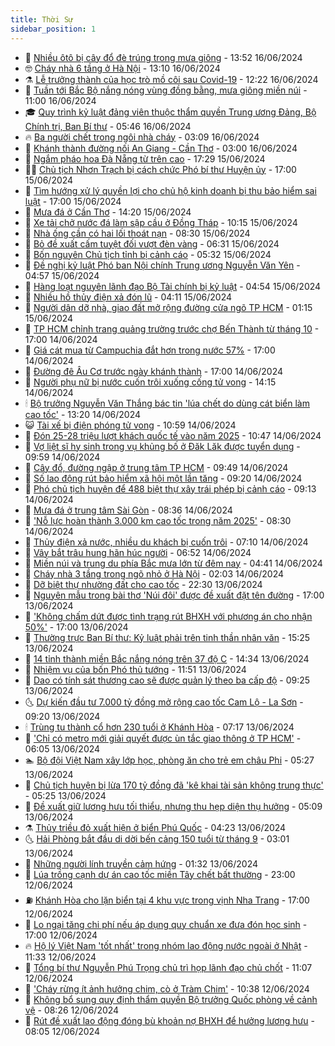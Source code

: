 ```yaml
---
title: Thời Sự
sidebar_position: 1
---
```


<!-- vnexpress-thoi-su:START -->
- 🦒 [Nhiều ôtô bị cây đổ đè trúng trong mưa giông](https://vnexpress.net/nhieu-oto-bi-cay-do-de-trung-trong-mua-giong-4758966.html) - 13:52 16/06/2024
- 🤓 [Cháy nhà 6 tầng ở Hà Nội](https://vnexpress.net/chay-nha-6-tang-o-ha-noi-4758967.html) - 13:10 16/06/2024
- ⚗️ [Lễ trưởng thành của học trò mồ côi sau Covid-19](https://vnexpress.net/le-truong-thanh-cua-hoc-tro-mo-coi-sau-covid-19-4758960.html) - 12:22 16/06/2024
- 🌊 [Tuần tới Bắc Bộ nắng nóng vùng đồng bằng, mưa giông miền núi](https://vnexpress.net/tuan-toi-bac-bo-nang-nong-vung-dong-bang-mua-giong-mien-nui-4758927.html) - 11:00 16/06/2024
- 🎓 [Quy trình kỷ luật đảng viên thuộc thẩm quyền Trung ương Đảng, Bộ Chính trị, Ban Bí thư](https://vnexpress.net/quy-trinh-ky-luat-dang-vien-thuoc-tham-quyen-trung-uong-dang-bo-chinh-tri-ban-bi-thu-4758860.html) - 05:46 16/06/2024
- 🔥 [Ba người chết trong ngôi nhà cháy](https://vnexpress.net/ba-nguoi-chet-trong-ngoi-nha-chay-4758821.html) - 03:09 16/06/2024
- 🦏 [Khánh thành đường nối An Giang - Cần Thơ](https://vnexpress.net/khanh-thanh-duong-noi-an-giang-can-tho-4758806.html) - 03:00 16/06/2024
- 👺 [Ngắm pháo hoa Đà Nẵng từ trên cao](https://vnexpress.net/ngam-phao-hoa-da-nang-tu-tren-cao-4758769.html) - 17:29 15/06/2024
- 🧑‍🏫 [Chủ tịch Nhơn Trạch bị cách chức Phó bí thư Huyện ủy](https://vnexpress.net/chu-tich-nhon-trach-bi-cach-chuc-pho-bi-thu-huyen-uy-4758746.html) - 17:00 15/06/2024
- 🚦 [Tìm hướng xử lý quyền lợi cho chủ hộ kinh doanh bị thu bảo hiểm sai luật](https://vnexpress.net/tim-huong-xu-ly-quyen-loi-cho-chu-ho-kinh-doanh-bi-thu-bao-hiem-sai-luat-4758609.html) - 17:00 15/06/2024
- 🎉 [Mưa đá ở Cần Thơ](https://vnexpress.net/mua-da-o-can-tho-4758740.html) - 14:20 15/06/2024
- 🦒 [Xe tải chở nước đá làm sập cầu ở Đồng Tháp](https://vnexpress.net/xe-tai-cho-nuoc-da-lam-sap-cau-o-dong-thap-4758715.html) - 10:15 15/06/2024
- 🤗 [Nhà ống cần có hai lối thoát nạn](https://vnexpress.net/nha-ong-can-co-hai-loi-thoat-nan-4758463.html) - 08:30 15/06/2024
- 💼 [Bỏ đề xuất cấm tuyệt đối vượt đèn vàng](https://vnexpress.net/bo-de-xuat-cam-tuyet-doi-vuot-den-vang-4758659.html) - 06:31 15/06/2024
- 🤩 [Bốn nguyên Chủ tịch tỉnh bị cảnh cáo](https://vnexpress.net/bon-nguyen-chu-tich-tinh-bi-canh-cao-4758649.html) - 05:32 15/06/2024
- 🤡 [Đề nghị kỷ luật Phó ban Nội chính Trung ương Nguyễn Văn Yên](https://vnexpress.net/de-nghi-ky-luat-pho-ban-noi-chinh-trung-uong-nguyen-van-yen-4758642.html) - 04:57 15/06/2024
- 💯 [Hàng loạt nguyên lãnh đạo Bộ Tài chính bị kỷ luật](https://vnexpress.net/hang-loat-nguyen-lanh-dao-bo-tai-chinh-bi-ky-luat-4758641.html) - 04:54 15/06/2024
- 👺 [Nhiều hồ thủy điện xả đón lũ](https://vnexpress.net/nhieu-ho-thuy-dien-xa-don-lu-4758580.html) - 04:11 15/06/2024
- 🌮 [Người dân dỡ nhà, giao đất mở rộng đường cửa ngõ TP HCM](https://vnexpress.net/nguoi-dan-do-nha-giao-dat-mo-rong-duong-cua-ngo-tp-hcm-4758021.html) - 01:15 15/06/2024
- 🥸 [TP HCM chỉnh trang quảng trường trước chợ Bến Thành từ tháng 10](https://vnexpress.net/tp-hcm-chinh-trang-quang-truong-truoc-cho-ben-thanh-tu-thang-10-4758459.html) - 17:00 14/06/2024
- 🐻 [Giá cát mua từ Campuchia đắt hơn trong nước 57%](https://vnexpress.net/gia-cat-mua-tu-campuchia-dat-hon-trong-nuoc-57-4758421.html) - 17:00 14/06/2024
- 👀 [Đường đê Âu Cơ trước ngày khánh thành](https://vnexpress.net/duong-de-au-co-truoc-ngay-khanh-thanh-4758311.html) - 17:00 14/06/2024
- 🤔 [Người phụ nữ bị nước cuốn trôi xuống cống tử vong](https://vnexpress.net/nguoi-phu-nu-bi-nuoc-cuon-troi-xuong-cong-tu-vong-4758489.html) - 14:15 14/06/2024
- 🕯 [Bộ trưởng Nguyễn Văn Thắng bác tin &#39;lúa chết do dùng cát biển làm cao tốc&#39;](https://vnexpress.net/bo-truong-nguyen-van-thang-bac-tin-lua-chet-do-dung-cat-bien-lam-cao-toc-4758474.html) - 13:20 14/06/2024
- 😺 [Tài xế bị điện phóng tử vong](https://vnexpress.net/tai-xe-bi-dien-phong-tu-vong-4758391.html) - 10:59 14/06/2024
- 🦆 [Đón 25-28 triệu lượt khách quốc tế vào năm 2025](https://vnexpress.net/don-25-28-trieu-luot-khach-quoc-te-vao-nam-2025-4758442.html) - 10:47 14/06/2024
- 🧰 [Vợ liệt sĩ hy sinh trong vụ khủng bố ở Đăk Lăk được tuyển dụng](https://vnexpress.net/vo-liet-si-hy-sinh-trong-vu-khung-bo-o-dak-lak-duoc-tuyen-dung-4758429.html) - 09:59 14/06/2024
- 🦍 [Cây đổ, đường ngập ở trung tâm TP HCM](https://vnexpress.net/cay-do-duong-ngap-o-trung-tam-tp-hcm-4758426.html) - 09:49 14/06/2024
- 🧰 [Số lao động rút bảo hiểm xã hội một lần tăng](https://vnexpress.net/so-lao-dong-rut-bao-hiem-xa-hoi-mot-lan-tang-4758362.html) - 09:20 14/06/2024
- 💃 [Phó chủ tịch huyện để 488 biệt thự xây trái phép bị cảnh cáo](https://vnexpress.net/pho-chu-tich-huyen-de-488-biet-thu-xay-trai-phep-bi-canh-cao-4758402.html) - 09:13 14/06/2024
- 🧰 [Mưa đá ở trung tâm Sài Gòn](https://vnexpress.net/mua-da-o-trung-tam-sai-gon-4758388.html) - 08:36 14/06/2024
- 🚀 [&#39;Nỗ lực hoàn thành 3.000 km cao tốc trong năm 2025&#39;](https://vnexpress.net/no-luc-hoan-thanh-3-000-km-cao-toc-trong-nam-2025-4758352.html) - 08:30 14/06/2024
- 🎊 [Thủy điện xả nước, nhiều du khách bị cuốn trôi](https://vnexpress.net/thuy-dien-xa-nuoc-nhieu-du-khach-bi-cuon-troi-4758294.html) - 07:10 14/06/2024
- 🤭 [Vây bắt trâu hung hãn húc người](https://vnexpress.net/vay-bat-trau-hung-han-huc-nguoi-4758310.html) - 06:52 14/06/2024
- 🤗 [Miền núi và trung du phía Bắc mưa lớn từ đêm nay](https://vnexpress.net/mien-nui-va-trung-du-phia-bac-mua-lon-tu-dem-nay-4758174.html) - 04:41 14/06/2024
- 🌈 [Cháy nhà 3 tầng trong ngõ nhỏ ở Hà Nội](https://vnexpress.net/chay-nha-3-tang-trong-ngo-nho-o-ha-noi-4758158.html) - 02:03 14/06/2024
- 🦣 [Dỡ biệt thự nhường đất cho cao tốc](https://vnexpress.net/do-biet-thu-nhuong-dat-cho-cao-toc-4757896.html) - 22:30 13/06/2024
- 🎡 [Nguyên mẫu trong bài thơ &#39;Núi đôi&#39; được đề xuất đặt tên đường](https://vnexpress.net/nguyen-mau-trong-bai-tho-nui-doi-duoc-de-xuat-dat-ten-duong-4758071.html) - 17:00 13/06/2024
- 🦏 [&#39;Không chấm dứt được tình trạng rút BHXH với phương án cho nhận 50%&#39;](https://vnexpress.net/khong-cham-dut-duoc-tinh-trang-rut-bhxh-voi-phuong-an-cho-nhan-50-4758035.html) - 17:00 13/06/2024
- 🎊 [Thường trực Ban Bí thư: Kỷ luật phải trên tinh thần nhân văn](https://vnexpress.net/thuong-truc-ban-bi-thu-ky-luat-phai-tren-tinh-than-nhan-van-4758062.html) - 15:25 13/06/2024
- 🫶 [14 tỉnh thành miền Bắc nắng nóng trên 37 độ C](https://vnexpress.net/14-tinh-thanh-mien-bac-nang-nong-tren-37-do-c-4758050.html) - 14:34 13/06/2024
- 🤔 [Nhiệm vụ của bốn Phó thủ tướng](https://vnexpress.net/nhiem-vu-cua-bon-pho-thu-tuong-4758026.html) - 11:51 13/06/2024
- 🤠 [Dao có tính sát thương cao sẽ được quản lý theo ba cấp độ](https://vnexpress.net/dao-co-tinh-sat-thuong-cao-se-duoc-quan-ly-theo-ba-cap-do-4757955.html) - 09:25 13/06/2024
- 🌜 [Dự kiến đầu tư 7.000 tỷ đồng mở rộng cao tốc Cam Lộ - La Sơn](https://vnexpress.net/du-kien-dau-tu-7-000-ty-dong-mo-rong-cao-toc-cam-lo-la-son-4757929.html) - 09:20 13/06/2024
- 🕯 [Trùng tu thành cổ hơn 230 tuổi ở Khánh Hòa](https://vnexpress.net/trung-tu-thanh-co-hon-230-tuoi-o-khanh-hoa-4757868.html) - 07:17 13/06/2024
- 🤔 [&#39;Chỉ có metro mới giải quyết được ùn tắc giao thông ở TP HCM&#39;](https://vnexpress.net/chi-co-metro-moi-giai-quyet-duoc-un-tac-giao-thong-o-tp-hcm-4757861.html) - 06:05 13/06/2024
- 🏊 [Bộ đội Việt Nam xây lớp học, phòng ăn cho trẻ em châu Phi](https://vnexpress.net/bo-doi-viet-nam-xay-lop-hoc-phong-an-cho-tre-em-chau-phi-4757768.html) - 05:27 13/06/2024
- 🌮 [Chủ tịch huyện bị lừa 170 tỷ đồng đã &#39;kê khai tài sản không trung thực&#39;](https://vnexpress.net/chu-tich-huyen-bi-lua-170-ty-dong-da-ke-khai-tai-san-khong-trung-thuc-4757850.html) - 05:25 13/06/2024
- 🫣 [Đề xuất giữ lương hưu tối thiểu, nhưng thu hẹp diện thụ hưởng](https://vnexpress.net/de-xuat-giu-luong-huu-toi-thieu-nhung-thu-hep-dien-thu-huong-4757808.html) - 05:09 13/06/2024
- ⚗️ [Thủy triều đỏ xuất hiện ở biển Phú Quốc](https://vnexpress.net/thuy-trieu-do-xuat-hien-o-bien-phu-quoc-4757814.html) - 04:23 13/06/2024
- 🌜 [Hải Phòng bắt đầu di dời bến cảng 150 tuổi từ tháng 9](https://vnexpress.net/hai-phong-bat-dau-di-doi-ben-cang-150-tuoi-tu-thang-9-4757505.html) - 03:01 13/06/2024
- 🌁 [Những người lính truyền cảm hứng](https://vnexpress.net/nhung-nguoi-linh-truyen-cam-hung-4757640.html) - 01:32 13/06/2024
- 🐲 [Lúa trồng cạnh dự án cao tốc miền Tây chết bất thường](https://vnexpress.net/lua-trong-canh-du-an-cao-toc-mien-tay-chet-bat-thuong-4757533.html) - 23:00 12/06/2024
- ⛽️ [Khánh Hòa cho lặn biển tại 4 khu vực trong vịnh Nha Trang](https://vnexpress.net/khanh-hoa-cho-lan-bien-tai-4-khu-vuc-trong-vinh-nha-trang-4757576.html) - 17:00 12/06/2024
- 🗽 [Lo ngại tăng chi phí nếu áp dụng quy chuẩn xe đưa đón học sinh](https://vnexpress.net/lo-ngai-tang-chi-phi-neu-ap-dung-quy-chuan-xe-dua-don-hoc-sinh-4757332.html) - 17:00 12/06/2024
- 🔥 [Hộ lý Việt Nam &#39;tốt nhất&#39; trong nhóm lao động nước ngoài ở Nhật](https://vnexpress.net/ho-ly-viet-nam-tot-nhat-trong-nhom-lao-dong-nuoc-ngoai-o-nhat-4757568.html) - 11:33 12/06/2024
- 💯 [Tổng bí thư Nguyễn Phú Trọng chủ trì họp lãnh đạo chủ chốt](https://vnexpress.net/tong-bi-thu-nguyen-phu-trong-chu-tri-hop-lanh-dao-chu-chot-4757572.html) - 11:07 12/06/2024
- 🦆 [&#39;Cháy rừng ít ảnh hưởng chim, cò ở Tràm Chim&#39;](https://vnexpress.net/chay-rung-it-anh-huong-chim-co-o-tram-chim-4757459.html) - 10:38 12/06/2024
- 🫣 [Không bổ sung quy định thẩm quyền Bộ trưởng Quốc phòng về cảnh vệ](https://vnexpress.net/khong-bo-sung-quy-dinh-tham-quyen-bo-truong-quoc-phong-ve-canh-ve-4757475.html) - 08:26 12/06/2024
- 🤡 [Rút đề xuất lao động đóng bù khoản nợ BHXH để hưởng lương hưu](https://vnexpress.net/rut-de-xuat-lao-dong-dong-bu-khoan-no-bhxh-de-huong-luong-huu-4757455.html) - 08:05 12/06/2024<!-- vnexpress-thoi-su:END -->